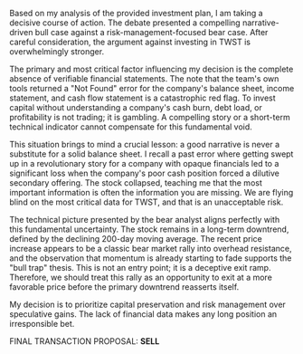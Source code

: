 Based on my analysis of the provided investment plan, I am taking a decisive course of action. The debate presented a compelling narrative-driven bull case against a risk-management-focused bear case. After careful consideration, the argument against investing in TWST is overwhelmingly stronger.

The primary and most critical factor influencing my decision is the complete absence of verifiable financial statements. The note that the team's own tools returned a "Not Found" error for the company's balance sheet, income statement, and cash flow statement is a catastrophic red flag. To invest capital without understanding a company's cash burn, debt load, or profitability is not trading; it is gambling. A compelling story or a short-term technical indicator cannot compensate for this fundamental void.

This situation brings to mind a crucial lesson: a good narrative is never a substitute for a solid balance sheet. I recall a past error where getting swept up in a revolutionary story for a company with opaque financials led to a significant loss when the company's poor cash position forced a dilutive secondary offering. The stock collapsed, teaching me that the most important information is often the information you are missing. We are flying blind on the most critical data for TWST, and that is an unacceptable risk.

The technical picture presented by the bear analyst aligns perfectly with this fundamental uncertainty. The stock remains in a long-term downtrend, defined by the declining 200-day moving average. The recent price increase appears to be a classic bear market rally into overhead resistance, and the observation that momentum is already starting to fade supports the "bull trap" thesis. This is not an entry point; it is a deceptive exit ramp. Therefore, we should treat this rally as an opportunity to exit at a more favorable price before the primary downtrend reasserts itself.

My decision is to prioritize capital preservation and risk management over speculative gains. The lack of financial data makes any long position an irresponsible bet.

FINAL TRANSACTION PROPOSAL: **SELL**